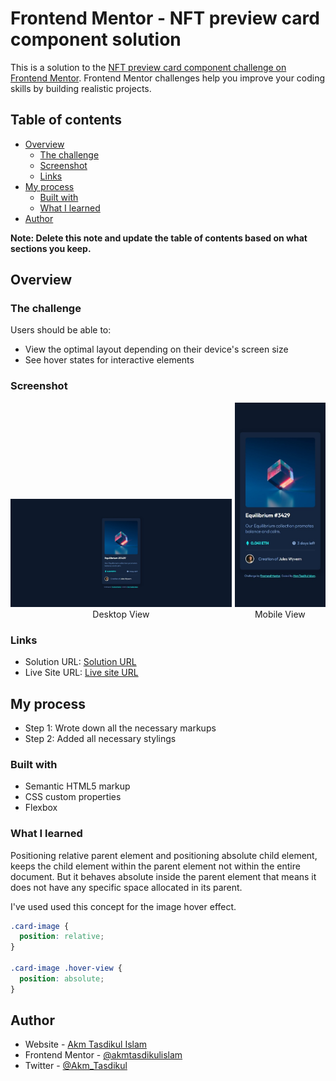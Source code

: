 # Frontend Mentor - NFT preview card component solution

This is a solution to the [NFT preview card component challenge on Frontend Mentor](https://www.frontendmentor.io/challenges/nft-preview-card-component-SbdUL_w0U). Frontend Mentor challenges help you improve your coding skills by building realistic projects.

## Table of contents

- [Overview](#overview)
  - [The challenge](#the-challenge)
  - [Screenshot](#screenshot)
  - [Links](#links)
- [My process](#my-process)
  - [Built with](#built-with)
  - [What I learned](#what-i-learned)
- [Author](#author)

**Note: Delete this note and update the table of contents based on what sections you keep.**

## Overview

### The challenge

Users should be able to:

- View the optimal layout depending on their device's screen size
- See hover states for interactive elements

### Screenshot

<div 
  style="
    display:flex;
    align-items:flex-end;
    gap:5px; text-align:center;
    width:100%;
    height:auto;
">

<div
  sytle="
    display:flex;
    flex-direction:column;
    width:70%
"><img style="width:100%; height:auto" src="./screenshot-desktop.jpeg" alt="Desktop View"/> Desktop View</div>
<div
  sytle="
    display:flex;
    flex-direction:column;
    width:30%
"><img style="width:100%; height:auto" src="./screenshot-mobile.jpeg" alt="Desktop View"/> Mobile View</div>
</div>

### Links

- Solution URL: [Solution URL](https://github.com/akmtasdikulislam/nft-preview-card-component)
- Live Site URL: [Live site URL](https://akmtasdikulislam.github.io/nft-preview-card-component/)

## My process

- Step 1: Wrote down all the necessary markups
- Step 2: Added all necessary stylings

### Built with

- Semantic HTML5 markup
- CSS custom properties
- Flexbox

### What I learned

Positioning relative parent element and positioning absolute child element, keeps the child element within the parent element not within the entire document. But it behaves absolute inside the parent element that means it does not have any specific space allocated in its parent.

I've used used this concept for the image hover effect.

```css
.card-image {
  position: relative;
}

.card-image .hover-view {
  position: absolute;
}
```

## Author

- Website - [Akm Tasdikul Islam](http://www.tasdikul.rf.gd)
- Frontend Mentor - [@akmtasdikulislam](https://www.frontendmentor.io/profile/akmtasdikulislam)
- Twitter - [@Akm_Tasdikul](https://www.twitter.com/Akm_Tasdikul)
